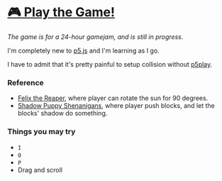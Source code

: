 # [🎮 Play the Game!](https://maoyeedy.github.io/P5-ShadowGame/)

*The game is for a 24-hour gamejam, and is still in progress.*

I'm completely new to [p5.js](https://p5js.org/) and I'm learning as I go.

I have to admit that it's pretty painful to setup collision without [p5play](https://http://p5play.org/).

### Reference

- [Felix the Reaper](https://store.steampowered.com/app/919410/Felix_The_Reaper/), where player can rotate the sun for 90 degrees.
- [Shadow Puppy Shenanigans](https://prabby-patty.itch.io/shadow-puppy-shenanigans), where player push blocks, and let the blocks' shadow do something.

### Things you may try

- `I`
- `O`
- `P`
- Drag and scroll
